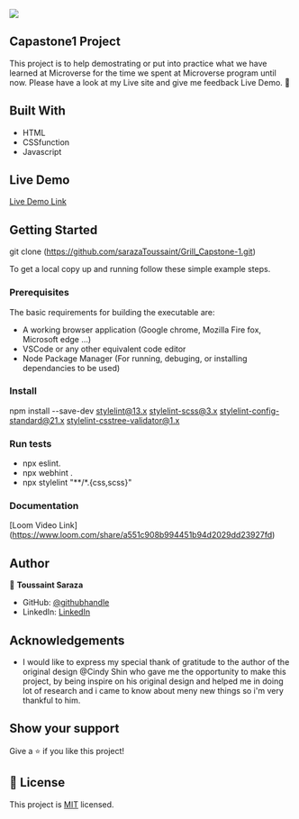 ![](https://img.shields.io/badge/Microverse-blueviolet)

## Capastone1 Project

This project is to help demostrating or put into practice what we have learned at Microverse for the time we spent at Microverse program until now. Please have a look at my Live site and give me feedback Live Demo. 🙂


## Built With

- HTML
- CSSfunction
- Javascript

## Live Demo
[Live Demo Link](https://sarazatoussaint.github.io/Grill_Capstone-1/)


## Getting Started
git clone (https://github.com/sarazaToussaint/Grill_Capstone-1.git)


To get a local copy up and running follow these simple example steps.

### Prerequisites
The basic requirements for building the executable are:

- A working browser application (Google chrome, Mozilla Fire fox, Microsoft edge ...)
- VSCode or any other equivalent code editor
- Node Package Manager (For running, debuging, or installing dependancies to be used)

### Install
npm install --save-dev stylelint@13.x stylelint-scss@3.x stylelint-config-standard@21.x stylelint-csstree-validator@1.x

### Run tests
- npx eslint.
- npx webhint .
- npx stylelint "**/*.{css,scss}"

### Documentation
[Loom Video Link] (https://www.loom.com/share/a551c908b994451b94d2029dd23927fd)

## Author

👤 **Toussaint Saraza**

- GitHub: [@githubhandle](https://github.com/sarazaToussaint)
- LinkedIn: [LinkedIn](https://www.linkedin.com/in/toussaint-saraza-841b111ba/)


## Acknowledgements

- I would like to express my special thank of gratitude to the author of the   original design @Cindy Shin who gave me the opportunity to make this project, by being inspire on his original design and helped me in doing lot of research and i came to know about meny new things so i'm very thankful to him.

## Show your support

Give a ⭐️ if you like this project!

## 📝 License

This project is [MIT](./MIT.md) licensed.
